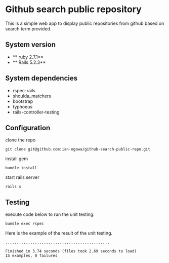 # Github search public repository

This is a simple web app to display public repositories from github based on search term provided.

## System version

* ** ruby 2.7.1**
* ** Rails 5.2.3**

## System dependencies

* rspec-rails
* shoulda_matchers
* bootstrap
* typhoeus
* rails-controller-testing

## Configuration

clone the repo

```
git clone git@github.com:ian-ogawa/github-search-public-repo.git
```

install gem

```
bundle install
```

start rails server

```
rails s
```

## Testing

execute code below to run the unit testing.

```
bundle exec rspec
```

Here is the example of the result of the unit testing.

```
..............................................

Finished in 3.74 seconds (files took 2.69 seconds to load)
15 examples, 0 failures
```